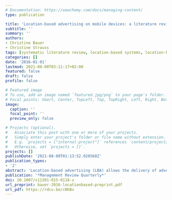 ```yaml
---
# Documentation: https://wowchemy.com/docs/managing-content/
type: publication

title: 'Location-based advertising on mobile devices: a literature review and analysis'
subtitle: ''
summary: ''
authors:
- Christine Bauer
- Christine Strauss
tags: [systematic literature review, location-based systems, location-based advertising, location-based marketing, mobile advertising, advertising, context adaptivity, targeted advertising]
categories: []
date: '2016-01-01'
lastmod: 2021-08-08T03:11:17+02:00
featured: false
draft: false
profile: false

# Featured image
# To use, add an image named `featured.jpg/png` to your page's folder.
# Focal points: Smart, Center, TopLeft, Top, TopRight, Left, Right, BottomLeft, Bottom, BottomRight.
image:
  caption: ''
  focal_point: ''
  preview_only: false

# Projects (optional).
#   Associate this post with one or more of your projects.
#   Simply enter your project's folder or file name without extension.
#   E.g. `projects = ["internal-project"]` references `content/project/deep-learning/index.md`.
#   Otherwise, set `projects = []`.
projects: []
publishDate: '2021-08-08T01:13:52.020568Z'
publication_types:
- '2'
abstract: 'Location-based advertising (LBA) allows the delivery of advertising messages to consumers in places that are known for their particular high and positive advertising effect. While LBA is recognized for static roadside billboards and the Web, LBA can now be found on mobile devices. This mobile advertising adds valuable opportunities for companies: It allows consumers to be addressed (i) individually, (ii) based on their current location, and (iii) dynamically in real-time; furthermore, (iv) content may be replaced quickly by remote access. Accordingly, within the mobile marketing domain, LBA on mobile devices turns over a new leaf. This young research field is interdisciplinary at its core and marketing and technical experts expect major impetus. To contribute to this growing field, we systematically analyze and evaluate existing literature in the field of LBA on mobile devices, and present the results of six analyses. By building bridges between the involved disciplines, we present existing research in a condensed, concise and evaluating form which will support researchers in orienting for future research in the field. Furthermore, we pinpoint selected “white spots” in research and draw attention to promising areas for future research and directions of future development trends.'
publication: '*Management Review Quarterly*'
doi: 10.1007/s11301-015-0118-z
url_preprint: bauer-2016-locationbased-preprint.pdf
url_pdf: https://rdcu.be/cNhBv
---
```

